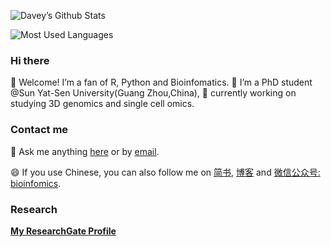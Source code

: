 <!--
**dongwei1220/dongwei1220** is a ✨ _special_ ✨ repository because its `README.md` (this file) appears on your GitHub profile.

Here are some ideas to get you started:

- 🔭 I’m currently working on ...
- 🌱 I’m currently learning ...
- 👯 I’m looking to collaborate on ...
- 🤔 I’m looking for help with ...
- 💬 Ask me about ...
- 📫 How to reach me: ...
- 😄 Pronouns: ...
- ⚡ Fun fact: ...
-->

![Davey’s Github Stats](https://github-readme-stats.vercel.app/api?username=dongwei1220&show_icons=true&theme=dark&count_private=true) 

![Most Used Languages](https://github-readme-stats.vercel.app/api/top-langs/?username=dongwei1220&theme=dark&layout=compact&langs_count=10&card_width=445)


### Hi there

👋 Welcome\! I’m a fan of R, Python and Bioinfomatics. 
🔭 I’m a PhD student @Sun Yat-Sen University(Guang Zhou,China), 
🌱 currently working on studying 3D genomics and single cell omics.

### Contact me

💬 Ask me anything
[here](https://github.com/dongwei1220/dongwei1220/issues) or by
[email](mailto:dongw26@mail2.sysu.edu.cn).

😄 If you use Chinese, you can also follow me on
[简书](https://www.jianshu.com/u/d27c7f02a323),
[博客](http://bioinfomics.top/) and
[微信公众号: bioinfomics](https://i.loli.net/2020/09/23/Dhr9dZ4lbATW5ox.png).

### Research
[**My ResearchGate Profile**](https://www.researchgate.net/profile/Wei_Dong34)
